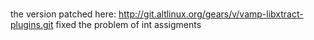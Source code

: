 #

the version patched here: http://git.altlinux.org/gears/v/vamp-libxtract-plugins.git
fixed the problem of int assigments
